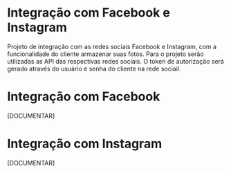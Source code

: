# Integração com Facebook e Instagram

Projeto de integração com as redes sociais Facebook e Instagram, com a funcionalidade do cliente armazenar suas fotos.
Para o projeto serão utilizadas as API das respectivas redes sociais. O token de autorização será gerado através do usuário e senha do cliente na rede sociail.

# Integração com Facebook
[DOCUMENTAR]

# Integração com Instagram
[DOCUMENTAR]
